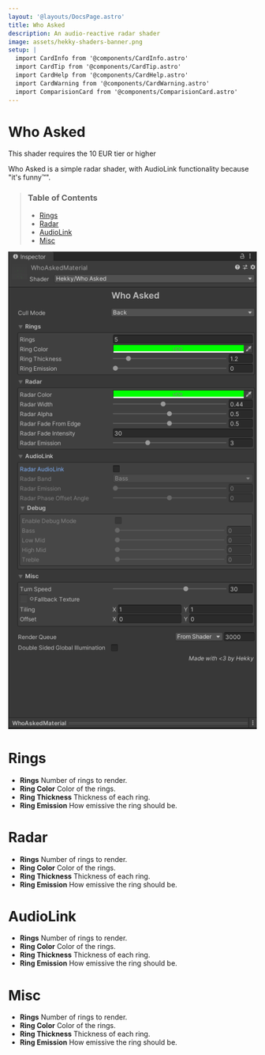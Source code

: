 ```yaml
---
layout: '@layouts/DocsPage.astro'
title: Who Asked
description: An audio-reactive radar shader
image: assets/hekky-shaders-banner.png
setup: | 
  import CardInfo from '@components/CardInfo.astro'
  import CardTip from '@components/CardTip.astro'
  import CardHelp from '@components/CardHelp.astro'
  import CardWarning from '@components/CardWarning.astro'
  import ComparisionCard from '@components/ComparisionCard.astro'
---
```

# Who Asked

<CardInfo title="Patreon only">
	This shader requires the 10 EUR tier or higher
</CardInfo>

Who Asked is a simple radar shader, with AudioLink functionality because "it's funny&trade;".

> ### Table of Contents
> 
> - [Rings](#rings)
> - [Radar](#radar)
> - [AudioLink](#audiolink)
> - [Misc](#misc)

![Shader Inspector](/en/whoasked_shader_inspector_full.png)

# Rings

- **Rings** Number of rings to render.
- **Ring Color** Color of the rings.
- **Ring Thickness** Thickness of each ring.
- **Ring Emission** How emissive the ring should be.

# Radar

- **Rings** Number of rings to render.
- **Ring Color** Color of the rings.
- **Ring Thickness** Thickness of each ring.
- **Ring Emission** How emissive the ring should be.

# AudioLink

- **Rings** Number of rings to render.
- **Ring Color** Color of the rings.
- **Ring Thickness** Thickness of each ring.
- **Ring Emission** How emissive the ring should be.

# Misc

- **Rings** Number of rings to render.
- **Ring Color** Color of the rings.
- **Ring Thickness** Thickness of each ring.
- **Ring Emission** How emissive the ring should be.